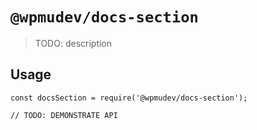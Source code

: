 # `@wpmudev/docs-section`

> TODO: description

## Usage

```
const docsSection = require('@wpmudev/docs-section');

// TODO: DEMONSTRATE API
```
